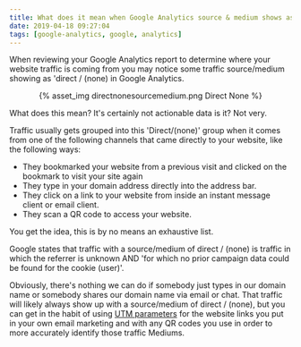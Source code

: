 ```yaml
---
title: What does it mean when Google Analytics source & medium shows as direct / (none)?
date: 2019-04-18 09:27:04
tags: [google-analytics, google, analytics]
---
```


When reviewing your Google Analytics report to determine where your website traffic is coming from you may notice some traffic source/medium showing as 'direct / (none) in Google Analytics.

<center>{% asset_img directnonesourcemedium.png Direct None %}</center>

What does this mean? It's certainly not actionable data is it? Not very.

Traffic usually gets grouped into this 'Direct/(none)' group when it comes from one of the following channels that came directly to your website, like the following ways:

- They bookmarked your website from a previous visit and clicked on the bookmark to visit your site again
- They type in your domain address directly into the address bar.
- They click on a link to your website from inside an instant message client or email client.
- They scan a QR code to access your website.

You get the idea, this is by no means an exhaustive list.

Google states that traffic with a source/medium of direct / (none) is traffic in which the referrer is unknown AND 'for which no prior campaign data could be found for the cookie (user)'.

Obviously, there's nothing we can do if somebody just types in our domain name or somebody shares our domain name via email or chat. That traffic will likely always show up with a source/medium of direct / (none), but you can get in the habit of using [UTM parameters](https://support.google.com/analytics/answer/1033867?hl=en) for the website links you put in your own email marketing and with any QR codes you use in order to more accurately identify those traffic Mediums.
